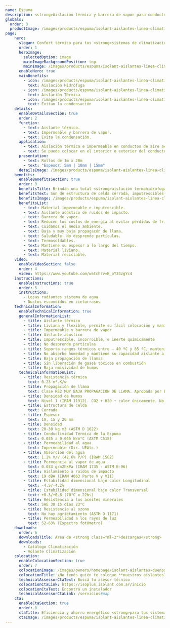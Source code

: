 ```yaml
---
name: Espuma
description: <strong>Aislación térmica y barrera de vapor para conductos de aire acondicionado y sistemas de losa randiante por agua.</strong><br /><br />Espuma Isolant con retardante de llama. Ideal para utilizar en sótanos, dentro de cielorrasos y lugares donde no quede expuesta a rayos UV directos o indirectos (por reflexión).
globals:
  order: 3
  productImage: /images/products/espuma/isolant-aislantes-linea-climatizacion-espuma-producto-rollo.png
page:
    hero:
      slogan: Confort térmico para tus <strong>sistemas de climatización</strong>
      order: 1
      heroImage:
        selectedOption: image
        mainImageBackgroundPosition: top
        mainImage: /images/products/espuma/isolant-aislantes-linea-climatizacion-espuma-imagen.jpg
      enableHero: true
      mainBenefits:
        - icon: /images/products/espuma/isolant-aislantes-linea-climatizacion-espuma-beneficio-1.svg
          text: Aislación Hidrófuga
        - icon: /images/products/espuma/isolant-aislantes-linea-climatizacion-espuma-beneficio-2.svg
          text: Aislación Térmica
        - icon: /images/products/espuma/isolant-aislantes-linea-climatizacion-espuma-beneficio-3.svg
          text: Evitan la condensación
    details:
      enableDetailsSection: true
      order: 2
      function:
        - text: Aislante térmico.
        - text: Impermeable y barrera de vapor.
        - text: Evita la condensación.
      application:
        - text: Aislación térmica e impermeable en conductos de aire acondicionado.
        - text: Se puede colocar en el interior o exterior del conducto.
      presentation:
        - text: Rollos de 1m x 20m
        - text: "Espesor: 5mm | 10mm | 15mm"
      detailsImage: /images/products/espuma/isolant-aislantes-linea-climatizacion-espuma-imagen-detalle-producto.jpg
    benefits:
      enableBenefitsSection: true
      order: 3
      benefitsTitle: Brindan una total <strong>aislación termohidrófuga</strong>
      benefitsText: Son de estructura de celda cerrada, imputrescibles, y no desprenden partículas ni fibras de ningún tipo. Se destacan por su maleabilidad y fácil colocación. Son impermeables, barrera de vapor, aislantes térmicas y acústicas. No contaminan el medio ambiente y son reciclables.
      benefitsImage: /images/products/espuma/isolant-aislantes-linea-climatizacion-espuma-beneficio-exclusivo.jpg
      benefitsList:
        - text: Material impermeable e imputrescible.
        - text: Aislante acústico de ruidos de impacto.
        - text: Barrera de vapor.
        - text: Reducen los costos de energía al evitar pérdidas de frío o calor.
        - text: Cuidamos el medio ambiente.
        - text: Baja y muy baja propagacón de llama.
        - text: Saludable. No desprende partículas.
        - text: Termosoldables.
        - text: Mantiene su espesor a lo largo del tiempo.
        - text: Material liviano.
        - text: Material reciclable.
    video:
      enableVideoSection: false
      order: 4
      video: https://www.youtube.com/watch?v=K_oY34zgYc4
    instructions:
      enableInstructions: true
      order: 5
      instructions:
        - Losas radiantes sistema de agua
        - Ductos escondidos en cielorrasos
    technicalInformation:
      enableTechnicalInformation: true
      generalInformationList:
        - title: Aislante térmico
        - title: Liviana y flexible, permite su fácil colocación y manipuleo
        - title: Impermeable y barrera de vapor
        - title: Aislante acústico
        - title: Imputrescible, incorroible, e inerte químicamente
        - title: No desprende partículas
        - title: Soporta rangos térmicos entre – 40 ºC y 85 ºC, manteniendo su forma y espesor
        - title: No absorbe humedad y mantiene su capacidad aislante a lo largo de su vida útil
        - title: Baja propagación de llamas
        - title: Sin liberación de gases tóxicos en combustión
        - title: Baja emisividad de humos
      technicalInformationList:
        - title: Resistencia térmica
          text: 0.23 m².K/w
        - title: Propagación de llama
          text: Clase RE2 MUY BAJA PROPAGACIÓN DE LLAMA. Aprobada por Bomberos Argentina.
        - title: Densidad de humos
          text: Nivel 1 (IRAM 11912). CO2 + H20 + calor únicamente. No desprende gases envenenantes.
        - title: Estructura de celda
          text: Cerrada
        - title: Espesor
          text: 10, 15 y 20 mm
        - title: Densidad
          text: 20-30 kg m3 (ASTM D 1622)
        - title: Conductividad Térmica de la Espuma
          text: 0.035 a 0.045 W/m°C (ASTM C518)
        - title: Permeabilidad al agua
          text: Impermeable (Dir. UEAtc.)
        - title: Absorción del agua
          text: 1.2% V/V (42.6% P/P) (IRAM 1582)
        - title: Permeancia al vapor de agua
          text: 0.033 g/m2hkPa (IRAM 1735 - ASTM E-96)
        - title: Aislamiento a ruidos de impacto
          text: 19 dBA (IRAM 4063 Parte V y VII)
        - title: Estabilidad dimensional bajo calor Longitudinal
          text: -4.5/-4.2%
        - title: Estabilidad dimensional bajo calor Transversal
          text: +0.3/+0.8 (70°C x 22hs)
        - title: Resistencia a los aceites minerales
          text: SAE 30 15 días 23°C
        - title: Resistencia al ozono
          text: No hay agrietamiento (ASTM D 1171)
        - title: Permeabilidad a los rayos de luz
          text: 52-63% (Espectro fotómetro)
    downloads:
      order: 6
      downloadsTitle: Área de <strong class="ml-2">descargas</strong>
      downloads:
        - Catálogo Climatización
        - Volante Climatización
    colocation:
      enableColocationSection: true
      order: 7
      colocationImage: /images/owners/homepage/isolant-aislantes-duenos-e-inquilinos-isoplus-colocation.jpg
      colocationTitle: ¿No tenés quién te coloque **nuestros aislantes?**
      technicalAssessorCtaText: Buscá tu asesor técnico
      colocationCtaLink: https://isoplus.isolant.com.ar/inicio
      colocationCtaText: Encontrá un instalador
      technicalAssessorCtaLink: /servicios#map
    cta:
      enableCtaSection: true
      order: 8
      ctaTitle: Eficiencia y ahorro energético <strong>para tus sistemas de climatización</strong>
      ctaImage: /images/products/espuma/isolant-aislantes-linea-climatizacion-espuma-cta.jpg
---
```


